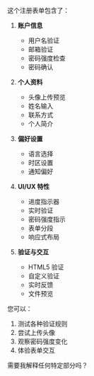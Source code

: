 这个注册表单包含了：

1. **账户信息**
   - 用户名验证
   - 邮箱验证
   - 密码强度检查
   - 密码确认

2. **个人资料**
   - 头像上传预览
   - 姓名输入
   - 联系方式
   - 个人简介

3. **偏好设置**
   - 语言选择
   - 时区设置
   - 通知偏好

4. **UI/UX 特性**
   - 进度指示器
   - 实时验证
   - 密码强度指示
   - 表单分段
   - 响应式布局

5. **验证与交互**
   - HTML5 验证
   - 自定义验证
   - 实时反馈
   - 文件预览

您可以：
1. 测试各种验证规则
2. 尝试上传头像
3. 观察密码强度变化
4. 体验表单交互

需要我解释任何特定部分吗？
